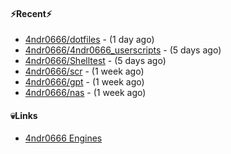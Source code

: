 #### ⚡Recent⚡

- [4ndr0666/dotfiles](https://github.com/4ndr0666/dotfiles) - (1 day ago)
- [4ndr0666/4ndr0666_userscripts](https://github.com/4ndr0666/4ndr0666_userscripts) - (5 days ago)
- [4ndr0666/Shelltest](https://github.com/4ndr0666/Shelltest) - (5 days ago)
- [4ndr0666/scr](https://github.com/4ndr0666/scr) - (1 week ago)
- [4ndr0666/gpt](https://github.com/4ndr0666/gpt) - (1 week ago)
- [4ndr0666/nas](https://github.com/4ndr0666/nas) - (1 week ago)

#### 💀Links

- [4ndr0666 Engines](https://github.com/hoothin/SearchJumper/discussions/73)


